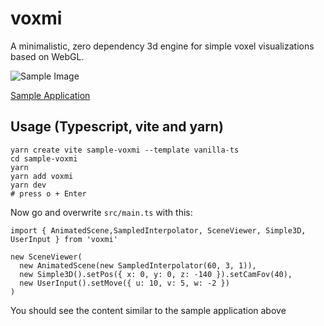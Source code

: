 # voxmi

A minimalistic, zero dependency 3d engine for simple voxel visualizations based on WebGL.

![Sample Image](https://oyo.github.io/voxmi/sample.png)

[Sample Application](https://oyo.github.io/voxmi/)

## Usage (Typescript, vite and yarn)

    yarn create vite sample-voxmi --template vanilla-ts
    cd sample-voxmi
    yarn
    yarn add voxmi
    yarn dev
    # press o + Enter

Now go and overwrite `src/main.ts` with this:

    import { AnimatedScene,SampledInterpolator, SceneViewer, Simple3D, UserInput } from 'voxmi'

    new SceneViewer(
      new AnimatedScene(new SampledInterpolator(60, 3, 1)),
      new Simple3D().setPos({ x: 0, y: 0, z: -140 }).setCamFov(40),
      new UserInput().setMove({ u: 10, v: 5, w: -2 })
    )

You should see the content similar to the sample application above
